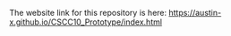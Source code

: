 The website link for this repository is here: <a href="https://austin-x.github.io/CSCC10_Prototype/index.html" target="_blank">https://austin-x.github.io/CSCC10_Prototype/index.html</a>